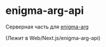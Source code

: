 # enigma-arg-api
Серверная часть для [enigma-arg](https://github.com/MaSStiK/enigma-arg)

(Лежит в Web/Next.js/enigma-arg-api)